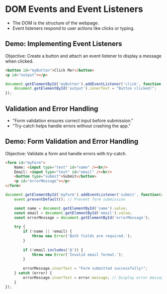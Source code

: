 # DOM Events and Event Listeners
* The DOM is the structure of the webpage.   
* Event listeners respond to user actions like clicks or typing.  

## Demo: Implementing Event Listeners
Objective: Create a button and attach an event listener to display a message when clicked.

```html
<button id="myButton">Click Me!</button>
<p id="output"></p>

```

```js
document.getElementById('myButton').addEventListener('click', function() {
    document.getElementById('output').innerText = "Button clicked!";
});

```

## Validation and Error Handling
* "Form validation ensures correct input before submission."  
* "Try-catch helps handle errors without crashing the app." 


## Demo: Form Validation and Error Handling
Objective: Validate a form and handle errors with try-catch.  

```html
<form id="myForm">
    Name: <input type="text" id="name" /><br/>
    Email: <input type="text" id="email" /><br/>
    <button type="submit">Submit</button>
    <p id="errorMessage"></p>
</form>

```

```js
document.getElementById('myForm').addEventListener('submit', function(event) {
    event.preventDefault(); // Prevent form submission

    const name = document.getElementById('name').value;
    const email = document.getElementById('email').value;
    const errorMessage = document.getElementById('errorMessage');
    
    try {
        if (!name || !email) {
            throw new Error('Both fields are required.');
        }
        
        if (!email.includes('@')) {
            throw new Error('Invalid email format.');
        }
        
        errorMessage.innerText = "Form submitted successfully!";
    } catch (error) {
        errorMessage.innerText = error.message; // Display error message
    }
});

```

